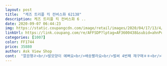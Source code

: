 ```yaml
---
layout: post 
title:  "케즈 트리플 킥 컨버스화 62138" 
description: 케즈 트리플 킥 컨버스화 6 ..
date: 2020-09-07 06:44:23 
img: https://static.coupangcdn.com/image/retail/images/2020/04/17/13/4/a8f1dc97-80d4-477e-a95e-1846ac4c9274.jpg 
linkUrl: https://link.coupang.com/re/AFFSDP?lptag=AF3600438&subid=ahnPublicAsk&pageKey=1749096993&itemId=2978733652&vendorItemId=70546351399&traceid=V0-113-d5f337642b0be5ab 
categories: [1007] 
color: FF1744 
price: 35880 
author: Ask View Shop 
cont:  "깔끔행ㄹ<br/>발모양이 예뻐요<br/>배송빨라요<br/>벌써 4번째 재구매ㅎㅎ<br/>평소 사이즈 240인디 전에 같은 모델로 235신다가 닳아서 240으로 새로 샀드니 훨씬 편하네요 우하하 235는 오래 신으면 발이 터질고 같았거든요... <br/><br/>" 
---
```

